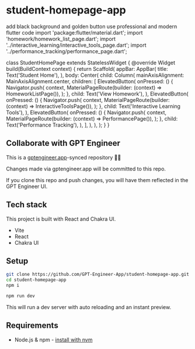 # student-homepage-app

add black background and golden button use professional and modern flutter code import 'package:flutter/material.dart';
import 'homework/homework_list_page.dart';
import '../interactive_learning/interactive_tools_page.dart';
import '../performance_tracking/performance_page.dart';

class StudentHomePage extends StatelessWidget {
  @override
  Widget build(BuildContext context) {
    return Scaffold(
      appBar: AppBar(
        title: Text('Student Home'),
      ),
      body: Center(
        child: Column(
          mainAxisAlignment: MainAxisAlignment.center,
          children: <Widget>[
            ElevatedButton(
              onPressed: () {
                Navigator.push(
                  context,
                  MaterialPageRoute(builder: (context) => HomeworkListPage()),
                );
              },
              child: Text('View Homework'),
            ),
            ElevatedButton(
              onPressed: () {
                Navigator.push(
                  context,
                  MaterialPageRoute(builder: (context) => InteractiveToolsPage()),
                );
              },
              child: Text('Interactive Learning Tools'),
            ),
            ElevatedButton(
              onPressed: () {
                Navigator.push(
                  context,
                  MaterialPageRoute(builder: (context) => PerformancePage()),
                );
              },
              child: Text('Performance Tracking'),
            ),
          ],
        ),
      ),
    );
  }
}

## Collaborate with GPT Engineer

This is a [gptengineer.app](https://gptengineer.app)-synced repository 🌟🤖

Changes made via gptengineer.app will be committed to this repo.

If you clone this repo and push changes, you will have them reflected in the GPT Engineer UI.

## Tech stack

This project is built with React and Chakra UI.

- Vite
- React
- Chakra UI

## Setup

```sh
git clone https://github.com/GPT-Engineer-App/student-homepage-app.git
cd student-homepage-app
npm i
```

```sh
npm run dev
```

This will run a dev server with auto reloading and an instant preview.

## Requirements

- Node.js & npm - [install with nvm](https://github.com/nvm-sh/nvm#installing-and-updating)
